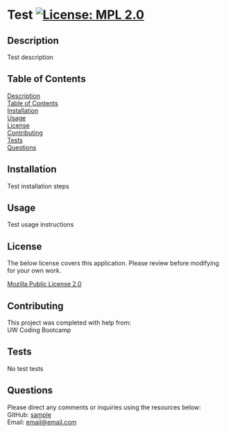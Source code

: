 
  # Test [![License: MPL 2.0](https://img.shields.io/badge/License-MPL_2.0-brightgreen.svg)](https://opensource.org/licenses/MPL-2.0)

  ## Description
  Test description

  ## Table of Contents
  [Description](#description)  
  [Table of Contents](#table-of-contents)  
  [Installation](#installation)  
  [Usage](#usage)  
  [License](#license)  
  [Contributing](#contributing)  
  [Tests](#tests)  
  [Questions](#questions)


  ## Installation
  Test installation steps

  ## Usage
  Test usage instructions

  ## License
  The below license covers this application. Please review before modifying for your own work.  
  
  [Mozilla Public License 2.0](https://opensource.org/licenses/MPL-2.0)
  

  ## Contributing
  This project was completed with help from:  
  UW Coding Bootcamp

  ## Tests
  No test tests

  ## Questions
  Please direct any comments or inquiries using the resources below:  
  GitHub: [sample](https://github.com/sample)  
  Email: <email@email.com>
